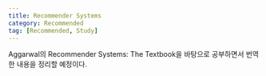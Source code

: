 ```yaml
---
title: Recommender Systems
category: Recommended
tag: [Recommended, Study]
---
```


Aggarwal의 Recommender Systems: The Textbook을 바탕으로 공부하면서 번역한 내용을 정리할 예정이다. 
